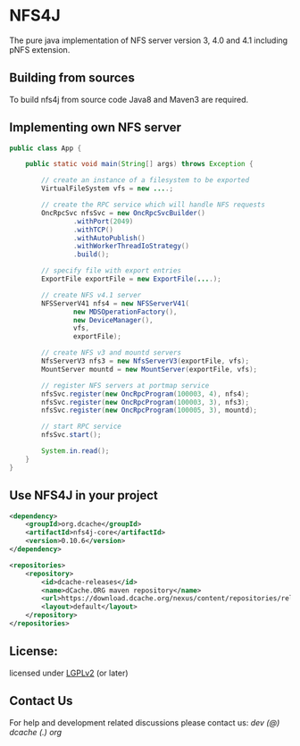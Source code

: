 NFS4J
=====

The pure java implementation of NFS server version 3, 4.0 and 4.1 including pNFS extension.


Building from sources
---------------------

To build nfs4j from source code Java8 and Maven3 are required.

Implementing own NFS server
---------------------------

```java
public class App {

    public static void main(String[] args) throws Exception {

        // create an instance of a filesystem to be exported
        VirtualFileSystem vfs = new ....;

        // create the RPC service which will handle NFS requests
        OncRpcSvc nfsSvc = new OncRpcSvcBuilder()
                .withPort(2049)
                .withTCP()
                .withAutoPublish()
                .withWorkerThreadIoStrategy()
                .build();

        // specify file with export entries
        ExportFile exportFile = new ExportFile(....);

        // create NFS v4.1 server
        NFSServerV41 nfs4 = new NFSServerV41(
                new MDSOperationFactory(),
                new DeviceManager(),
                vfs,
                exportFile);

        // create NFS v3 and mountd servers
        NfsServerV3 nfs3 = new NfsServerV3(exportFile, vfs);
        MountServer mountd = new MountServer(exportFile, vfs);

        // register NFS servers at portmap service
        nfsSvc.register(new OncRpcProgram(100003, 4), nfs4);
        nfsSvc.register(new OncRpcProgram(100003, 3), nfs3);
        nfsSvc.register(new OncRpcProgram(100005, 3), mountd);

        // start RPC service
        nfsSvc.start();

        System.in.read();
    }
}
```

Use NFS4J in your project
-----------------------------

```xml
<dependency>
    <groupId>org.dcache</groupId>
    <artifactId>nfs4j-core</artifactId>
    <version>0.10.6</version>
</dependency>

<repositories>
    <repository>
        <id>dcache-releases</id>
        <name>dCache.ORG maven repository</name>
        <url>https://download.dcache.org/nexus/content/repositories/releases</url>
        <layout>default</layout>
    </repository>
</repositories>
```

License:
--------

licensed under [LGPLv2](http://www.gnu.org/licenses/lgpl-2.0.txt "LGPLv2") (or later)

Contact Us
---------
For help and development related discussions please contact us: *dev (@) dcache (.) org* 

